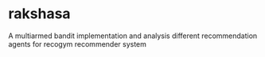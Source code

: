 # rakshasa
A multiarmed bandit implementation and analysis different recommendation agents for recogym recommender system 
